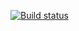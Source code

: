 [![Build status](https://ci.appveyor.com/api/projects/status/8hu2mt35b14qkala?svg=true)](https://ci.appveyor.com/project/balrom1981/selenide)